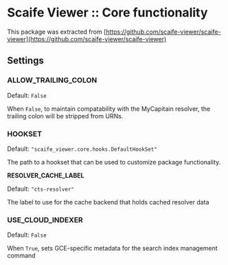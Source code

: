 # Scaife Viewer :: Core functionality

This package was extracted from
[https://github.com/scaife-viewer/scaife-viewer](https://github.com/scaife-viewer/scaife-viewer)

## Settings

### ALLOW_TRAILING_COLON

Default: `False`

When `False`, to maintain compatability with the MyCapitain resolver,
the trailing colon will be stripped from URNs.

### HOOKSET

Default: `"scaife_viewer.core.hooks.DefaultHookSet"`

The path to a hookset that can be used to customize package functionality.

**RESOLVER_CACHE_LABEL**

Default: `"cts-resolver"`

The label to use for the cache backend that holds cached resolver data


### USE_CLOUD_INDEXER

Default: `False`

When `True`, sets GCE-specific metadata for the search index management
command
